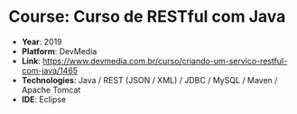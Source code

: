 # Course: Curso de RESTful com Java

- **Year**: 2019
- **Platform**: DevMedia
- **Link**: https://www.devmedia.com.br/curso/criando-um-servico-restful-com-java/1465
- **Technologies**: Java / REST (JSON / XML) / JDBC / MySQL / Maven / Apache Tomcat
- **IDE**: Eclipse
